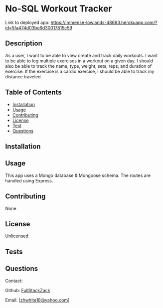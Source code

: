 # No-SQL Workout Tracker

Link to deployed app: https://immense-lowlands-48693.herokuapp.com/?id=5fa474d03be6d30017815c59

## Description
As a user, I want to be able to view create and track daily workouts. I want to be able to log multiple exercises in a workout on a given day. I should also be able to track the name, type, weight, sets, reps, and duration of exercise. If the exercise is a cardio exercise, I should be able to track my distance traveled.

## Table of Contents
* [Installation](#installation)
* [Usage](#usage)
* [Contributing](#contributing)
* [License](#license)
* [Test](#test)
* [Questions](#questions)

## Installation


## Usage
This app uses a Mongo database & Mongoose schema. The routes are handled using Express.

## Contributing
None

## License
Unlicensed

## Tests


## Questions
Contact:

Github: [FullStackZack](https://github.com/FullStackZack)

Email: [zhwhite18@yahoo.com]